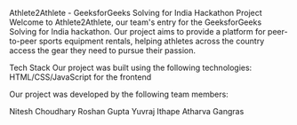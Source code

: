 Athlete2Athlete - GeeksforGeeks Solving for India Hackathon Project
Welcome to Athlete2Athlete, our team's entry for the GeeksforGeeks Solving for India hackathon. Our project aims to provide a platform for peer-to-peer sports equipment rentals, helping athletes across the country access the gear they need to pursue their passion.

Tech Stack
Our project was built using the following technologies:
HTML/CSS/JavaScript for the frontend

Our project was developed by the following team members:

Nitesh Choudhary
Roshan Gupta
Yuvraj Ithape
Atharva Gangras
